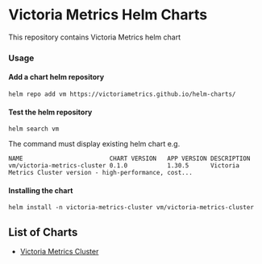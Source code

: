 # Victoria Metrics Helm Charts

This repository contains Victoria Metrics helm chart

### Usage 

#### Add a chart helm repository  
```console
helm repo add vm https://victoriametrics.github.io/helm-charts/
``` 

#### Test the helm repository
 ```console
helm search vm
```
The command must display existing helm chart e.g.
```
NAME                       	CHART VERSION	APP VERSION	DESCRIPTION
vm/victoria-metrics-cluster	0.1.0        	1.30.5     	Victoria Metrics Cluster version - high-performance, cost...
```

#### Installing the chart

```console
helm install -n victoria-metrics-cluster vm/victoria-metrics-cluster
```

## List of Charts 

- [Victoria Metrics Cluster](https://github.com/VictoriaMetrics/helm-charts/blob/master/charts/victoria-metrics-cluster/README.md)
